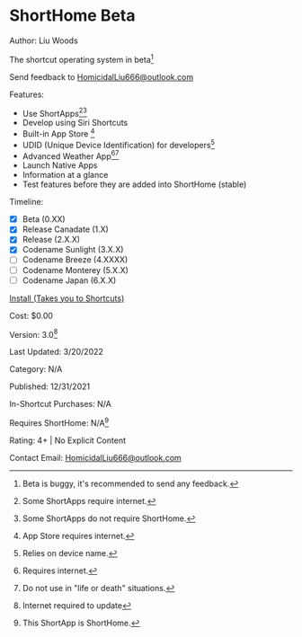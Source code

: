 # ShortHome Beta
Author: Liu Woods

The shortcut operating system in beta[^9]

Send feedback to HomicidalLiu666@outlook.com

Features:

- Use ShortApps[^1][^2]
- Develop using Siri Shortcuts
- Built-in App Store [^3]
- UDID (Unique Device Identification) for developers[^4]
- Advanced Weather App[^5][^6]
- Launch Native Apps
- Information at a glance
- Test features before they are added into ShortHome (stable)

Timeline:
- [x] Beta (0.XX)
- [X] Release Canadate (1.X)
- [x] Release (2.X.X)
- [x] Codename Sunlight (3.X.X)
- [ ] Codename Breeze (4.XXXX)
- [ ] Codename Monterey (5.X.X)
- [ ] Codename Japan (6.X.X)

[^1]: Some ShortApps require internet.
[^2]: Some ShortApps do not require ShortHome.
[^3]: App Store requires internet.
[^4]: Relies on device name.
[^5]: Requires internet.
[^6]: Do not use in "life or death" situations.
[^7]: Internet required to update
[^8]: This ShortApp is ShortHome.
[^9]: Beta is buggy, it's recommended to send any feedback.

[Install (Takes you to Shortcuts)](https://www.icloud.com/shortcuts/d03ae9d6590e4d93b255530310c7edbc)

Cost: $0.00

Version: 3.0[^7]

Last Updated: 3/20/2022

Category: N/A

Published: 12/31/2021

In-Shortcut Purchases: N/A

Requires ShortHome: N/A[^8]

Rating: 4+ | No Explicit Content

Contact Email: HomicidalLiu666@outlook.com
